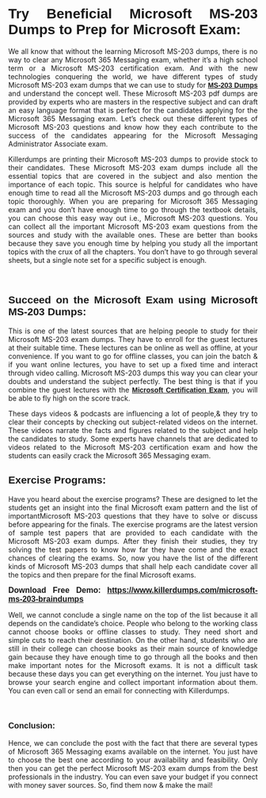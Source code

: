  

<h1 style="text-align: justify;"><span style="font-family:Verdana,Geneva,sans-serif;"><strong>Try Beneficial Microsoft MS-203 Dumps to Prep for Microsoft Exam:</strong></span></h1>

<p style="text-align: justify;">We all know that without the learning Microsoft MS-203 dumps, there is no way to clear any Microsoft 365 Messaging exam, whether it’s a high school term or a Microsoft MS-203 certification exam. And with the new technologies conquering the world, we have different types of study Microsoft MS-203 exam dumps that we can use to study for <span style="font-family:Verdana,Geneva,sans-serif;"><a href="https://www.killerdumps.com/microsoft-ms-203-braindumps" target="_self"><strong>MS-203 Dumps</strong></a></span> and understand the concept well. These Microsoft MS-203 pdf dumps are provided by experts who are masters in the respective subject and can draft an easy language format that is perfect for the candidates applying for the Microsoft 365 Messaging exam. Let’s check out these different types of Microsoft MS-203 questions and know how they each contribute to the success of the candidates appearing for the Microsoft Messaging Administrator Associate exam.</p>

<p style="text-align: justify;">Killerdumps are printing their Microsoft MS-203 dumps to provide stock to their candidates. These Microsoft MS-203 exam dumps include all the essential topics that are covered in the subject and also mention the importance of each topic. This source is helpful for candidates who have enough time to read all the Microsoft MS-203 dumps and go through each topic thoroughly. When you are preparing for Microsoft 365 Messaging exam and you don’t have enough time to go through the textbook details, you can choose this easy way out i.e., Microsoft MS-203 questions. You can collect all the important Microsoft MS-203 exam questions from the sources and study with the available ones. These are better than books because they save you enough time by helping you study all the important topics with the crux of all the chapters. You don’t have to go through several sheets, but a single note set for a specific subject is enough.</p>

<p style="text-align: justify;"> </p>

<h2 style="text-align: justify;"><span style="font-family:Verdana,Geneva,sans-serif;"><strong>Succeed on the Microsoft Exam using Microsoft MS-203<strong> </strong>Dumps:</strong></span></h2>

<p style="text-align: justify;">This is one of the latest sources that are helping people to study for their Microsoft MS-203 exam dumps. They have to enroll for the guest lectures at their suitable time. These lectures can be online as well as offline, at your convenience. If you want to go for offline classes, you can join the batch & if you want online lectures, you have to set up a fixed time and interact through video calling. Microsoft MS-203 dumps this way you can clear your doubts and understand the subject perfectly. The best thing is that if you combine the guest lectures with the <span style="font-family:Verdana,Geneva,sans-serif;"><a href="https://www.killerdumps.com/microsoft-messaging-administrator-associate-braindumps" target="_self"><strong>Microsoft Certification Exam</strong></a></span>, you will be able to fly high on the score track.</p>

<p style="text-align: justify;">These days videos & podcasts are influencing a lot of people,& they try to clear their concepts by checking out subject-related videos on the internet. These videos narrate the facts and figures related to the subject and help the candidates to study. Some experts have channels that are dedicated to videos related to the Microsoft MS-203 certification exam and how the students can easily crack the Microsoft 365 Messaging exam.</p>

<h2 style="text-align: justify;"><strong><span style="font-family:Verdana,Geneva,sans-serif;">Exercise Programs: </span></strong></h2>

<p style="text-align: justify;">Have you heard about the exercise programs? These are designed to let the students get an insight into the final Microsoft exam pattern and the list of importantMicrosoft MS-203 questions that they have to solve or discuss before appearing for the finals. The exercise programs are the latest version of sample test papers that are provided to each candidate with the Microsoft MS-203 exam dumps. After they finish their studies, they try solving the test papers to know how far they have come and the exact chances of clearing the exams. So, now you have the list of the different kinds of Microsoft MS-203 dumps that shall help each candidate cover all the topics and then prepare for the final Microsoft exams.</p>

<p style="text-align: justify;"><span style="font-family:Verdana,Geneva,sans-serif;"><strong><span style="font-size:16px;">Download Free Demo:</span> <span style="font-size:16px;"><a href="https://www.killerdumps.com/microsoft-ms-203-braindumps" target="_self">https://www.killerdumps.com/microsoft-ms-203-braindumps</a></span></strong></span></p>

<p style="text-align: justify;">Well, we cannot conclude a single name on the top of the list because it all depends on the candidate’s choice. People who belong to the working class cannot choose books or offline classes to study. They need short and simple cuts to reach their destination. On the other hand, students who are still in their college can choose books as their main source of knowledge gain because they have enough time to go through all the books and then make important notes for the Microsoft exams. It is not a difficult task because these days you can get everything on the internet. You just have to browse your search engine and collect important information about them. You can even call or send an email for connecting with Killerdumps.</p>

<p style="text-align: justify;"> </p>

<h3 style="text-align: justify;"><span style="font-family:Verdana,Geneva,sans-serif;"><strong>Conclusion:</strong></span></h3>

<p style="text-align: justify;">Hence, we can conclude the post with the fact that there are several types of Microsoft 365 Messaging exams available on the internet. You just have to choose the best one according to your availability and feasibility. Only then you can get the perfect Microsoft MS-203 exam dumps from the best professionals in the industry. You can even save your budget if you connect with money saver sources. So, find them now & make the mail!</p>
